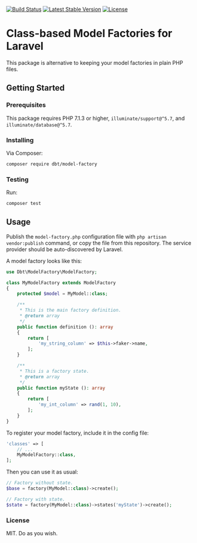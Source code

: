 [![Build Status](https://travis-ci.org/DeBoerTool/model-factory.svg?branch=master)](https://travis-ci.org/DeBoerTool/model-factory)
[![Latest Stable Version](https://poser.pugx.org/dbt/model-factory/v/stable)](https://packagist.org/packages/dbt/model-factory)
[![License](https://poser.pugx.org/dbt/model-factory/license)](https://packagist.org/packages/dbt/model-factory)


# Class-based Model Factories for Laravel

This package is alternative to keeping your model factories in plain PHP files. 

## Getting Started
### Prerequisites

This package requires PHP 7.1.3 or higher, `illuminate/support@^5.7`, and `illuminate/database@^5.7`.

### Installing

Via Composer:

```bash
composer require dbt/model-factory
``` 

### Testing

Run:

```bash
composer test
```

## Usage

Publish the `model-factory.php` configuration file with `php artisan vendor:publish` command, or copy the file from this repository. The service provider should be auto-discovered by Laravel.

A model factory looks like this:

```php
use Dbt\ModelFactory\ModelFactory;

class MyModelFactory extends ModelFactory
{
    protected $model = MyModel::class;

    /**
     * This is the main factory definition.
     * @return array
     */
    public function definition (): array
    {
        return [
            'my_string_column' => $this->faker->name,
        ];
    }

    /**
     * This is a factory state.
     * @return array
     */
    public function myState (): array
    {
        return [
            'my_int_column' => rand(1, 10),
        ];
    }
}
```

To register your model factory, include it in the config file:

```php
'classes' => [
    // ...
    MyModelFactory::class,
];
```

Then you can use it as usual:

```php
// Factory without state.
$base = factory(MyModel::class)->create();

// Factory with state.
$state = factory(MyModel::class)->states('myState')->create();
```

### License

MIT. Do as you wish.
